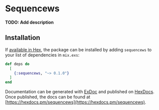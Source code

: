 # Sequencews

**TODO: Add description**

## Installation

If [available in Hex](https://hex.pm/docs/publish), the package can be installed
by adding `sequencews` to your list of dependencies in `mix.exs`:

```elixir
def deps do
  [
    {:sequencews, "~> 0.1.0"}
  ]
end
```

Documentation can be generated with [ExDoc](https://github.com/elixir-lang/ex_doc)
and published on [HexDocs](https://hexdocs.pm). Once published, the docs can
be found at [https://hexdocs.pm/sequencews](https://hexdocs.pm/sequencews).


